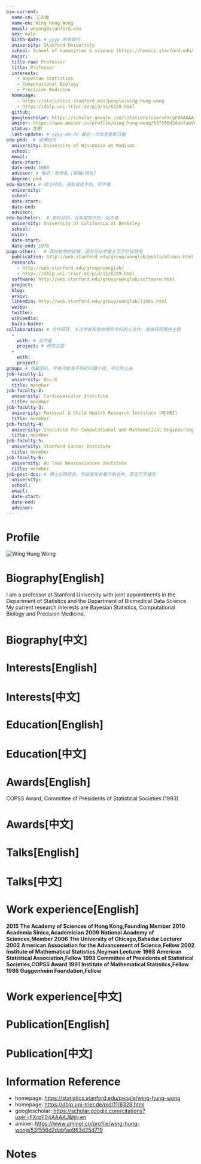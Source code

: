 ```yaml
---
bio-current:
  name-cn: 王永雄
  name-en: Wing Hung Wong
  email: whwong@stanford.edu
  sex: male
  birth-date: # yyyy 到年即可
  university: Stanford University 
  school: School of humanities & science [https://humsci.stanford.edu/]
  major: 
  title-raw: Professor
  title: Professor
  interests:
    - Bayesian Statistics
    - Computational Biology
    - Precision Medicine
  homepage: 
    - https://statistics.stanford.edu/people/wing-hung-wong
    - https://dblp.uni-trier.de/pid/11/6329.html
  github: 
  googlescholar: https://scholar.google.com/citations?user=FXrpF04AAAAJ&hl=en
  aminer: https://www.aminer.cn/profile/wing-hung-wong/53f556d2dabfae963d25d719
  status: 在职
  last-update: # yyyy-mm-dd 最近一次信息更新日期
edu-phd:  # 读博经历
  university: University of Wisconsin at Madison
  school: 
  email: 
  date-start: 
  date-end: 1980
  advisor: # 格式：导师名 [邮箱/网址]
  degree: phd
edu-master: # 硕士经历，没有或找不到，可不填
  university: 
  school: 
  date-start: 
  date-end: 
  advisor:
edu-bachelor:  # 本科经历，没有或找不到，可不填
  university: University of California at Berkeley
  school: 
  major: 
  date-start: 
  date-end: 1976
page-other:   # 其他有用的链接，部分可从学者主页子栏目获得
  publication: http://web.stanford.edu/group/wonglab/publications.html
  research: 
    - http://web.stanford.edu/group/wonglab/
    - https://dblp.uni-trier.de/pid/11/6329.html
  software: http://web.stanford.edu/group/wonglab/software.html 
  project: 
  blog: 
  arxiv: 
  linkedin: http://web.stanford.edu/group/wonglab/links.html
  weibo:
  twitter:
  wikipedia:
  baidu-baike:
collaboration: # 合作研究，关注学者和其他哪些学科的人合作，具体研究哪些主题
  - 
    with: # 合作者
    project: # 研究主题
  - 
    with: 
    project: 
group: # 所属团队，学者可能有不同的兴趣小组，可以列上去
job-faculty-1: 
  university: Bio-X
  title: menmber
job-faculty-2: 
  university: Cardiovascular Institute
  title: menmber
job-faculty-3: 
  university: Maternal & Child Health Research Institute (MCHRI)
  title: menmber
job-faculty-4: 
  university: Institute for Computational and Mathematical Engineering (ICME)
  title: menmber
job-faculty-5: 
  university: Stanford Cancer Institute
  title: menmber
job-faculty-6: 
  university: Wu Tsai Neurosciences Institute
  title: menmber
job-post-doc: # 博士后研究员，字段填写参看示例文件，若无可不填写
  university: 
  school: 
  email: 
  date-start: 
  date-end: 
  advisor: 
---
```


# Profile

![Wing Hung Wong](https://statistics.stanford.edu/sites/g/files/sbiybj6031/f/styles/large-square/public/wong_new.jpg?itok=UaCQg3GM)

# Biography[English]

I am a professor at Stanford University with joint appointments in the Department of Statistics and the Department of Biomedical Data Science. My current research interests are Bayesian Statistics, Computational Biology and Precision Medicine.

# Biography[中文]

# Interests[English]

# Interests[中文]

# Education[English]

# Education[中文]

# Awards[English]

COPSS Award, Committee of Presidents of Statistical Societies (1993)

# Awards[中文]

# Talks[English]

# Talks[中文]

# Work experience[English]

**2015** **The Academy of Sciences of Hong Kong,Founding Member**
**2010** **Academia Sinica,Academician**
**2009** **National Academy of Sciences,Member**
**2006** **The University of Chicago,Bahadur Lecturer**
**2002** **American Association for the Advancement of Science,Fellow**
**2002** **Institute of Mathematical Statistics,Neyman Lecturer**
**1998** **American Statistical Association,Fellow**
**1993** **Committee of Presidents of Statistical Societies,COPSS Award**
**1991** **Institute of Mathematical Statistics,Fellow**
**1986** **Guggenheim Foundation,Fellow**

# Work experience[中文]

# Publication[English]

# Publication[中文]

# Information Reference

- homepage: https://statistics.stanford.edu/people/wing-hung-wong
- homepage: https://dblp.uni-trier.de/pid/11/6329.html 
- googlescholar: https://scholar.google.com/citations?user=FXrpF04AAAAJ&hl=en
- aminer: https://www.aminer.cn/profile/wing-hung-wong/53f556d2dabfae963d25d719

# Notes